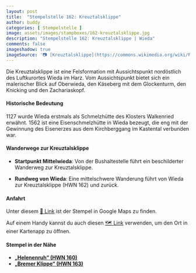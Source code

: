 ```yaml
---
layout: post
title:  "Stempelstelle 162: Kreuztalsklippe"
author: buddy
categories: [ Stempelstelle ]
image: assets/images/stampboxes/162-kreuztalsklippe.jpg
description: "Stempelstelle 162: Kreuztalsklippe | Wieda"
comments: false
imageshadow: true
imageSource: '📷 [Kreuztalsklippe](https://commons.wikimedia.org/wiki/File:Kreuztalsklippe.jpg) von <a href="//commons.wikimedia.org/wiki/User:FB1969" title="User:FB1969">FB1969</a> unter Lizenz [CC BY-SA 4.0](https://creativecommons.org/licenses/by-sa/4.0)'
---
```


Die Kreuztalsklippe ist eine Felsformation mit Aussichtspunkt nordöstlich des Luftkurortes Wieda im Harz. Vom Aussichtspunkt bietet sich ein malerischer Blick auf Oberwieda, den Käseberg mit dem Glockenturm, den Knicking und den Zachariaskopf. 

#### Historische Bedeutung

1127 wurde Wieda erstmals als Schmelzhütte des Klosters Walkenried erwähnt. 1562 ist eine Eisenschmelzhütte in Wieda bezeugt, die eng mit der Gewinnung des Eisenerzes aus dem Kirchberggang im Kastental verbunden war. 

#### Wanderwege zur Kreuztalsklippe

- **Startpunkt Mittelwieda**: Von der Bushaltestelle führt ein beschilderter Wanderweg zur Kreuztalsklippe. 

- **Rundweg von Wieda**: Eine mittelschwere Wanderung führt von Wieda zur Kreuztalsklippe (HWN 162) und zurück. 

#### Anfahrt

Unter diesem [📍 Link](https://www.google.com/maps/dir/?api=1&origin=&destination=51.62819%2C%2010.58487) ist der Stempel in Google Maps zu finden.

<div class="android-only">
  Auf einem Handy kannst du auch diesen 
  <a href="geo:51.62819,10.58487">🗺️ Link</a> 
  verwenden, um den Ort in einer Kartenapp zu öffnen.
  <p></p>
</div>

#### Stempel in der Nähe

- [**„Helenenruh“ (HWN 160)**](/stempelstelle-160-helenenruh)
- [**„Bremer Klippe“ (HWN 163)**](/stempelstelle-163-bremer-klippe)
